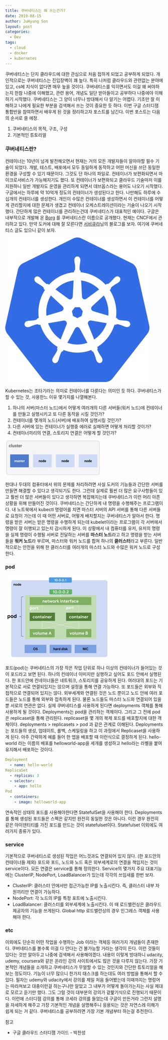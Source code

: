 ```yaml
---
title: 쿠버네티스는 왜 쓰는건가?
date: 2019-08-15
author: JuHyung Son
layout: post
categories:
  - Dev
tags:
  - cloud
  - docker
  - kubernetes
---
```


쿠버네티스는 단지 클라우드에 대한 관심으로 처음 접하게 되었고 공부하게 되었다. 개인적으로는 쿠버네티스는 진입장벽이 꽤 높다. 특히 나처럼 클라우드와 관련없는 분야에 있고, cs에 지식이 없다면 매우 높을 것이다. 쿠버네티스를 익히면서도 이걸 왜 써야하는지 한참 나중에 이해했고, 관련 용어, 개념도 일단 받아들이고 공부하다 나중에야 이해하기 시작했다. 쿠버네티스는 그 양이 너무나 방대해서 다 알기는 어렵다. 기초만 잘 이해하고 나에게 필요한 부분을 검색해서 쓰는 것이 중요한 듯 하다. 이번 구글 스터디잼 통합반을 참여하면서 배우게 된 것을 정리하고자 포스트를 남긴다. 이번 포스트는 다음의 순서로 쓸 에정.

1. 쿠버네티스의 목적, 구조, 구성
2. 기본적인 튜토리얼

### 쿠버네티스란?
컨테이너는 10년이 넘게 발전해오면서 현재는 거의 모든 개발자들이 알아야할 필수 기술이 되었다. 개발, 테스트, 배포에서 모두 동일하게 동작하고 어떤 머신을 쓰던 동일한 환경을 구성할 수 있기 때문이다. 그것도 단 하나의 파일로. 컨테이너가 보편화되면서 마이크로서비스가 가능해지기도 했다. 또 컨테이너가 보편화되고 클라우드 기술마저 이를 지원하니 일반 개발자도 운영을 관리하게 되면서 데브옵스라는 용어도 나오기 시작했다. 구글에서는 하루에 약 10억개 정도의 컨테이너가 생성된다고 한다. 나만해도 하루에 수십개의 컨테이너를 생성한다. 개인이 수많은 컨테이너를 생성하면서 이 컨테이너를 어떻게 관리할지에 대한 문제가 생겼고 컨테이너 오케스트레이션이라는 기술이 나오기 시작했다. 간단하게 많은 컨테이너를 관리하는건데 쿠버네티스가 대표적인 예이다. 구글은 내부적으로 개발해 온 [Borg](https://kubernetes.io/blog/2015/04/borg-predecessor-to-kubernetes/) 를 쿠버네티스란 이름으로 공개했다. 현재는 CNCF에서 관리하고 있다.
만약 도커에 대해 잘 모른다면 [서비큐라](https://subicura.com/)님의 블로그를 보자. 여기에 쿠버네티스 글도 있으니 같이 보자.

<div aligh="center"> <img src="https://raw.githubusercontent.com/kubernetes/kubernetes/master/logo/logo.png" width="460" height="460" /> </div>

Kubernetes는 조타기라는 의미로 컨테이너를 다룬다는 의미인 듯 하다. 쿠버네티스가 할 수 있는 것, 사용한느 이유 몇가지를 나열해본다.
1. 하나의 서버(마스터 노드)에서 어떻게 여러개의 다른 서버들(워커 노드)에 컨테이너를 만들고 실행시키고 또 다른 동작을 시킬 것인가?
2. 컨테이너를 몇개의 노드(서버)에 배포하여 실행시킬 것인가? 
3. 다른 서버에 있는 컨테이너가 실행중 에러로 실패하면 어떻게 처리할 것이가?
4. 컨테이너끼리의 연결, 스토리지 연결은 어떻게 할 것인가?
<div aligh="center"> <img src="/image/kubernetes/2.png" /> </div>

한대나 두대의 컴퓨터에서 위의 문제를 처리하려면 사실 도커의 기능들과 간단한 서버를 만들면 해결할 수 있다고 생각되기도 한다. 그런데 실제로 훨씬 더 많은 요구사항들이 있고 훨씬 더 많은 서버들이 있다고 생각하면 복잡해지는데 쿠버네티스가 이런 머리 아픈 상황을 위해 만들어진 것이다.
쿠버네티스는 간단하게 내 명령을 수행해주는 프로그램이다. 내 노트북에서 kubectl 명령어를 치면 마스터 서버의 API 서버를 통해 다른 서버들로 요청이 가는데 이 때 어떤 서버로, 어떻게 배치할지는 쿠버네티스가 알아서 한다. 명령을 받은 서버는 받은 명령을 수행하게 되는데 kubelet이라는 프로그램이 각 서버에서 명령이 잘 이행되고 있는지 감시하게 된다. 이 상황에서 내 컴퓨터를 유저, 유저의 명령을 실제 명령이 수행될 서버로 전달하는 서버를 **마스터 노드**라고 하고 명령을 받는 서버들을 **워커 노드**라 부르며, 마스터와 워커 노드를 합쳐 하나의 **클러스터**라고 부른다. 일반적으로는 안전을 위해 한 클러스터를 여러개의 마스터 노드와 수많은 워커 노드로 구성한다. 

### pod
<div aligh="center"> <img src="/image/kubernetes/3.png" /> </div>

포드(pod)는 쿠버네티스의 가장 작은 작업 단위로 하나 이상의 컨테이너가 들어있는 것이 포드라고 보면 된다. 하나의 컨테이너 이미지만 실행하고 싶어도 포드 안에서 실행된다. 한 포드안에 컨네이너들은 네트워크, 스토리지를 공유하게 된다. 여러대의 포드는 기본적으로 서로 연결되있지는 않으며 설정을 통해 연결 가능하다. 또 포드들은 외부와 직접적으로 연결되어 있지는 않다. 외부세계와 연결된 것은 노드 뿐이고 노드 안에 여러 포드들은 노드를 통해 외부와 접촉하게 된다. 물론 노드들도 마스터 노드와 연결되어 있을뿐 서로의 연관은 없다. 실제 쿠버네티스를 사용하게 된다면 deployments 객체를 통해 사용하게 될 것이다.
Deployments는 pod을 관리하는 객체이다. 그리고 그 전에 pod은 replicaset을 통해 관리된다. replicaset을 몇 개의 복제 포드를 배포할지에 대한 객체이다. deployments > replicasets > pod 과 같은 관계로 이해된다. Deployments는 포드들의 생성, 업데이트, 롤백, 스케일링을 하고 이 과정에서 Replicaset을 사용하게 된다.
아주 간략하게 예를 들어 한 엡을 배포할 때 이런식으로 결정하게 된다. hello-world 라는 이름의 배포를 helloworld-app을 세개를 생성하고 hello라는 라벨을 붙여 유지해서 배포하는 것이다.

```yaml
Deployment
  - name: hello-world
ReplicaSet
  - replicas: 3
  - selector:
    - app: hello
Pod
  - containers:
    - image: helloworld-app
```

연속적인 상태의 포드를 사용해야한다면 StatefulSet을 사용해야 한다. Deployments를 통해 생성된 포드들은 스펙은 같지만 완전히 동일한 것은 아니다. 이런 경우 완전히 같은 아이덴티티를 가진 포드를 만드는 것이 statefulset이다. 
Statefulset 이외에도 여러가지 종류가 있다.

### service

기본적으로 쿠버네티스로 생성된 작업은 어느것과도 연결되어 있지 않다. (한 포드안의 컨테이너들 제외) 포드와 포드, 노드와 노드 혹은 외부세계로의 연결을 책임지는 것이 service이다. 모든 연결은 service를 통해 정의한다. Service의 몇가지 주요 대표기능에는 ClusterIP, NodePort, LoadBalancer가 있는데 각각의 쓰임새를 한번 보자.
- ClusterIP: 클러스터 안에서만 접근가능한 IP를 노출시킨다. 즉, 클러스터 내부 자원끼리만 연결이 가능하다.
- NodePort: 각 노드의 IP를 특정 포트에 노출시킨다.
- LoadBalancer: 클러스터를 외부세계에 노출시킨다. 이 때 로드밸런싱은 클라우드 제공자의 기능을 쓰게된다. Global http 로드밸런싱의 경우 인그레스 객체를 사용해야 한다.

### etc

이외에도 단순히 어떤 작업을 수행하는 Job 이라는 객체등 여러가지 개념들이 존재한다. 쿠버네티스를 볼수록 이걸 다 안다는 건 불가능할 거라는 생각이 든다. 이런 것들이 있다는 것만 알아두고 나중에 검색해서 사용해야겠다. 내용이 이렇게 방대하니 udacity, udemy, coursera와 같은 온라인 강의 사이트에서도 많은 것을 다루지 않는다. 가장 기본적인 개념들을 소개하고 쿠버네티스가 무얼할 수 있는 것인지와 간단한 튜토리얼을 해보는 정도이다. 기능이 너무 많으니 한가지 태스크를 하는데도 여러 방법을 통해서 할 수 있다.
필자는 udemy와 udacity에서 강의를 제일 처음 들어봤는데 이때까지는 명렁어는 따라쳐보고 대충이런걸 하는구나만 알았고 그 내부가 어떻게 돌아가는지는 사실 제대로 모르고 듣기만 했다. 그도 그럴 것이 대부분의 강의가 겉핥기식으로 진행되기 때문이다. 이런에 스터디잼 강의를 통해 코세라 강의를 들었는데 구글이 만든거라 그런지 설명을 자세하게 해주고 가장 기본적인 개념을 설명해주니 응용되는 것은 자연스레 이해가 쉽게 되는 거 같다. 쿠버네티스를 공부하려면 가장 기본 개념부터 하는걸 추천한다.

참고
- 구글 클라우드 스터디잼 가이드 - 박찬성